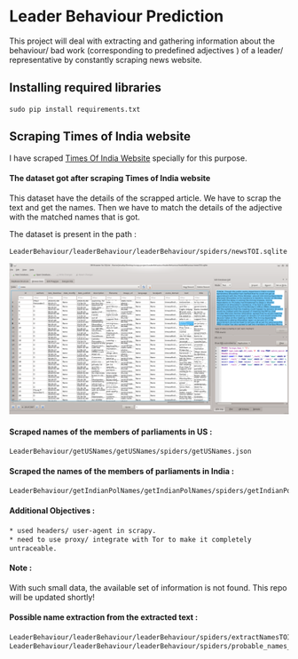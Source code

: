 # Leader Behaviour Prediction
This project will deal with extracting and gathering information about the behaviour/ bad work (corresponding to predefined adjectives ) of a leader/ representative by constantly scraping news website.

## Installing required libraries

```
sudo pip install requirements.txt
```

## Scraping Times of India website

I have scraped [Times Of India Website](https://timesofindia.indiatimes.com/) specially for this purpose.

#### The dataset got after scraping Times of India website 

This dataset have the details of the scrapped article. We have to scrap the text and get the names.
Then we have to match the details of the adjective with the matched names that is got.

The dataset is present in the path :

```
LeaderBehaviour/leaderBehaviour/leaderBehaviour/spiders/newsTOI.sqlite
```

![Dataset](leaderBehaviour/img/TOI.png)


#### Scraped names of the members of parliaments in US :

```
LeaderBehaviour/getUSNames/getUSNames/spiders/getUSNames.json
```

#### Scraped the names of the members of parliaments in India :

```
LeaderBehaviour/getIndianPolNames/getIndianPolNames/spiders/getIndianPolNames.json
```

#### Additional Objectives :

    * used headers/ user-agent in scrapy.
    * need to use proxy/ integrate with Tor to make it completely untraceable.

#### Note :

With such small data, the available set of information is not found. This repo will be updated shortly!

#### Possible name extraction from the extracted text :

```
LeaderBehaviour/leaderBehaviour/leaderBehaviour/spiders/extractNamesTOI.py
LeaderBehaviour/leaderBehaviour/leaderBehaviour/spiders/probable_names_extracted.json
```

